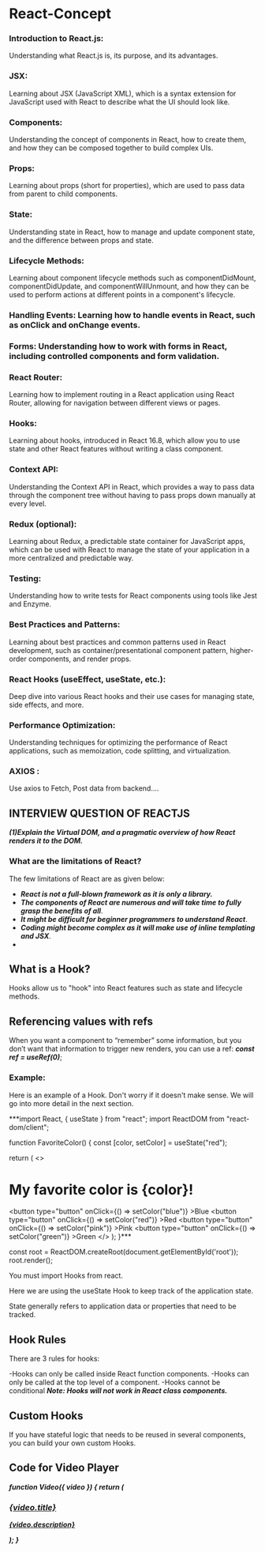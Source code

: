 # React-Concept

### Introduction to React.js:
Understanding what React.js is, its purpose, and its advantages.

### JSX:
Learning about JSX (JavaScript XML), which is a syntax extension for JavaScript used with React to describe what the UI should look like.

### Components:
Understanding the concept of components in React, how to create them, and how they can be composed together to build complex UIs.

### Props:
Learning about props (short for properties), which are used to pass data from parent to child components.

### State:
Understanding state in React, how to manage and update component state, and the difference between props and state.

### Lifecycle Methods:
Learning about component lifecycle methods such as componentDidMount, componentDidUpdate, and componentWillUnmount, and how they can be used to perform actions at different points in a component's lifecycle.

### Handling Events: Learning how to handle events in React, such as onClick and onChange events.

### Forms: Understanding how to work with forms in React, including controlled components and form validation.

### React Router:
Learning how to implement routing in a React application using React Router, allowing for navigation between different views or pages.

### Hooks:
Learning about hooks, introduced in React 16.8, which allow you to use state and other React features without writing a class component.

### Context API:
Understanding the Context API in React, which provides a way to pass data through the component tree without having to pass props down manually at every level.

### Redux (optional):
Learning about Redux, a predictable state container for JavaScript apps, which can be used with React to manage the state of your application in a more centralized and predictable way.

### Testing:
Understanding how to write tests for React components using tools like Jest and Enzyme.

### Best Practices and Patterns:
Learning about best practices and common patterns used in React development, such as container/presentational component pattern, higher-order components, and render props.

### React Hooks (useEffect, useState, etc.):
Deep dive into various React hooks and their use cases for managing state, side effects, and more.

### Performance Optimization:
Understanding techniques for optimizing the performance of React applications, such as memoization, code splitting, and virtualization.
### AXIOS :
Use axios to Fetch, Post data from backend....

## INTERVIEW QUESTION OF REACTJS
***(1)Explain the Virtual DOM, and a pragmatic overview of how React renders it to the DOM.***

### What are the limitations of React?
The few limitations of React are as given below:

- ***React is not a full-blown framework as it is only a library.***
- ***The components of React are numerous and will take time to fully grasp the benefits of all***.
- ***It might be difficult for beginner programmers to understand React***.
- ***Coding might become complex as it will make use of inline templating and JSX***.
- 

## What is a Hook?
Hooks allow us to "hook" into React features such as state and lifecycle methods.

## Referencing values with refs 
When you want a component to “remember” some information, but you don’t want that information to trigger new renders, you can use a ref:
***const ref = useRef(0)***;

### Example:
Here is an example of a Hook. Don't worry if it doesn't make sense. We will go into more detail in the next section.

***import React, { useState } from "react";
import ReactDOM from "react-dom/client";

function FavoriteColor() {
  const [color, setColor] = useState("red");

  return (
    <>
      <h1>My favorite color is {color}!</h1>
      <button
        type="button"
        onClick={() => setColor("blue")}
      >Blue</button>
      <button
        type="button"
        onClick={() => setColor("red")}
      >Red</button>
      <button
        type="button"
        onClick={() => setColor("pink")}
      >Pink</button>
      <button
        type="button"
        onClick={() => setColor("green")}
      >Green</button>
    </>
  );
}***

const root = ReactDOM.createRoot(document.getElementById('root'));
root.render(<FavoriteColor />);

You must import Hooks from react.

Here we are using the useState Hook to keep track of the application state.

State generally refers to application data or properties that need to be tracked.

## Hook Rules
There are 3 rules for hooks:

-Hooks can only be called inside React function components.
-Hooks can only be called at the top level of a component.
-Hooks cannot be conditional
***Note: Hooks will not work in React class components.***

## Custom Hooks
If you have stateful logic that needs to be reused in several components, you can build your own custom Hooks.


## Code for Video Player

***function Video({ video }) {
  return (
    <div>
      <Thumbnail video={video} />
      <a href={video.url}>
        <h3>{video.title}</h3>
        <p>{video.description}</p>
      </a>
      <LikeButton video={video} />
    </div>
  );
}***
